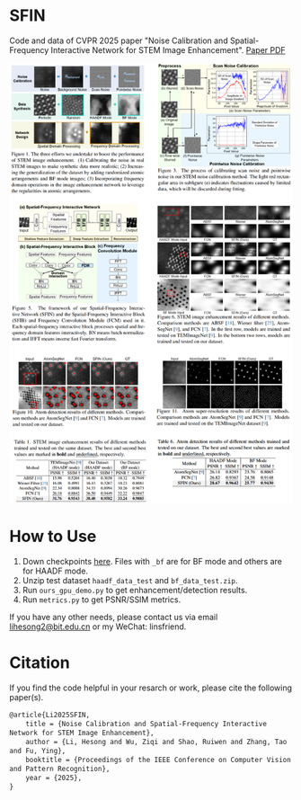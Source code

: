 # SFIN
Code and data of CVPR 2025 paper "Noise Calibration and Spatial-Frequency Interactive Network for STEM Image Enhancement". [Paper PDF](https://arxiv.org/pdf/2504.02555) 

<p align="center">
  <img width="900" src="git.png">
</p>

# How to Use
1. Down checkpoints [here](https://pan.baidu.com/s/1mOMZGUwRHxZpbYvrtYb30g?pwd=dgf5). Files with `_bf` are for BF mode and others are for HAADF mode.
2. Unzip test dataset `haadf_data_test` and `bf_data_test.zip`.
3. Run `ours_gpu_demo.py` to get enhancement/detection results.
4. Run `metrics.py` to get PSNR/SSIM metrics.

If you have any other needs, please contact us via email [lihesong2@bit.edu.cn](lihesong2@bit.edu.cn) or my WeChat: linsfriend.


# Citation

If you find the code helpful in your resarch or work, please cite the following paper(s).

```
@article{Li2025SFIN,
    title = {Noise Calibration and Spatial-Frequency Interactive Network for STEM Image Enhancement},
    author = {Li, Hesong and Wu, Ziqi and Shao, Ruiwen and Zhang, Tao and Fu, Ying},
    booktitle = {Proceedings of the IEEE Conference on Computer Vision and Pattern Recognition},
    year = {2025},
}
